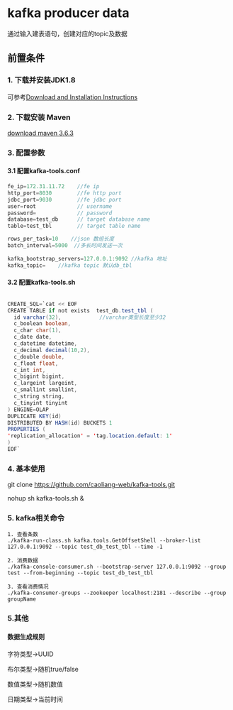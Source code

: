 # kafka producer data

通过输入建表语句，创建对应的topic及数据

## 前置条件

### 1. 下载并安装JDK1.8

可参考[Download and Installation Instructions](https://docs.oracle.com/javase/8/docs/technotes/guides/install/install_overview.html)

### 2. 下载安装 Maven

[download maven 3.6.3](https://archive.apache.org/dist/maven/maven-3/3.6.3/binaries/apache-maven-3.6.3-bin.tar.gz)

### 3. 配置参数

#### 3.1 配置kafka-tools.conf

```java
fe_ip=172.31.11.72    //fe ip
http_port=8030        //fe http port
jdbc_port=9030        //fe jdbc port
user=root             // username
password=             // password
database=test_db      // target database name
table=test_tbl        // target table name

rows_per_task=10    //json 数组长度
batch_interval=5000  //多长时间发送一次
        
kafka_bootstrap_servers=127.0.0.1:9092 //kafka 地址
kafka_topic=    //kafka topic 默认db_tbl
```
#### 3.2 配置kafka-tools.sh

```java

CREATE_SQL=`cat << EOF
CREATE TABLE if not exists  test_db.test_tbl (
  id varchar(32),            //varchar类型长度至少32
  c_boolean boolean,
  c_char char(1),
  c_date date,
  c_datetime datetime,
  c_decimal decimal(10,2),
  c_double double,
  c_float float,
  c_int int,
  c_bigint bigint,
  c_largeint largeint,
  c_smallint smallint,
  c_string string,
  c_tinyint tinyint
) ENGINE=OLAP
DUPLICATE KEY(id)
DISTRIBUTED BY HASH(id) BUCKETS 1
PROPERTIES (
'replication_allocation' = 'tag.location.default: 1'
)
EOF`                    
```

### 4. 基本使用

git clone https://github.com/caoliang-web/kafka-tools.git

nohup sh kafka-tools.sh &

### 5. kafka相关命令
```shell
1. 查看条数
./kafka-run-class.sh kafka.tools.GetOffsetShell --broker-list 127.0.0.1:9092 --topic test_db_test_tbl --time -1

2. 消费数据
./kafka-console-consumer.sh --bootstrap-server 127.0.0.1:9092 --group test --from-beginning --topic test_db_test_tbl

3. 查看消费情况
./kafka-consumer-groups --zookeeper localhost:2181 --describe --group groupName
```

### 5.其他
#### 数据生成规则
字符类型->UUID

布尔类型->随机true/false

数值类型->随机数值

日期类型->当前时间